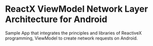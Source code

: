 # ReactX ViewModel Network Layer Architecture for Android

Sample App that integrates the principles and libraries of ReactiveX programming, ViewModel to create network requests on Android.

